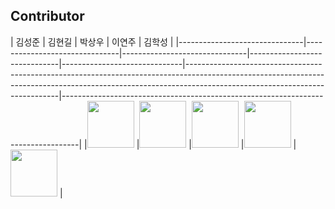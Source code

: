 ## Contributor

|           김성준              |           김현길              |           박상우              |              이연주                     |    김학성                                                                              |
|-------------------------------|-------------------------------|-------------------------------|------------------------------|------------------------------|----------------------------------------------------------------------------------------------------------------------------------------------------------------------------------------------------------|----------------------------------------------------------------------------------|
|<a href="https://github.com/method76"><img src="https://avatars.githubusercontent.com/u/13836042?v=4" width="75"></a>
|<a href="https://github.com/giribitflow"><img src="https://avatars.githubusercontent.com/u/106512697?v=4" width="75"></a>
|<a href="https://github.com/cyberprophet"><img src="https://avatars.githubusercontent.com/u/48705422?v=4" width="75"></a>
|<a href="https://github.com/yeonjoo86"><img src="https://avatars.githubusercontent.com/u/107525085?v=4" width="75"></a>
|<a href="https://github.com/haksung59"><img src="https://avatars.githubusercontent.com/u/82303691?v=4" width="75"></a> |
